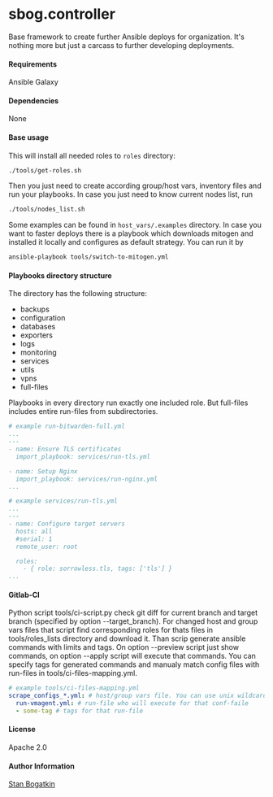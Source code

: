 # sbog.controller

Base framework to create further Ansible deploys for organization. It's nothing
more but just a carcass to further developing deployments.

#### Requirements

Ansible Galaxy

#### Dependencies

None

#### Base usage

This will install all needed roles to `roles` directory:

```bash
./tools/get-roles.sh
```

Then you just need to create according group/host vars, inventory files and run
your playbooks.
In case you just need to know current nodes list, run

```bash
./tools/nodes_list.sh
```

Some examples can be found in `host_vars/.examples` directory.
In case you want to faster deploys there is a playbook which downloads mitogen
and installed it locally and configures as default strategy. You can run it by

```bash
ansible-playbook tools/switch-to-mitogen.yml
```

#### Playbooks directory structure
The directory has the following structure:
- backups
- configuration
- databases
- exporters
- logs
- monitoring
- services
- utils
- vpns
- full-files

Playbooks in every directory run exactly one included role. But full-files
includes entire run-files from subdirectories.

```yaml
# example run-bitwarden-full.yml
...
---
- name: Ensure TLS certificates
  import_playbook: services/run-tls.yml

- name: Setup Nginx
  import_playbook: services/run-nginx.yml
...
```
```yaml
# example services/run-tls.yml
...
---
- name: Configure target servers
  hosts: all
  #serial: 1
  remote_user: root

  roles:
    - { role: sorrowless.tls, tags: ['tls'] }
...
```

#### Gitlab-CI

Python script tools/ci-script.py check git diff for current branch and target branch (specified by option --target_branch). For changed host and group vars files that script find corresponding roles for thats files in tools/roles_lists directory and download it. Than scrip generate ansible commands with limits and tags. On option --preview script just show commands, on option --apply script will execute that commands. You can specify tags for generated commands and manualy match config files with run-files in tools/ci-files-mapping.yml.

```yaml
# example tools/ci-files-mapping.yml
scrape_configs_*.yml: # host/group vars file. You can use unix wildcards in conf-files names
  run-vmagent.yml: # run-file who will execute for that conf-faile
  - some-tag # tags for that run-file
```

#### License

Apache 2.0

#### Author Information

[Stan Bogatkin](https://sbog.org)
